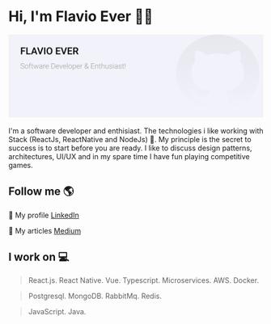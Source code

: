 <!--### Hi there 👋


**flavio-ever/flavio-ever** is a ✨ _special_ ✨ repository because its `README.md` (this file) appears on your GitHub profile.

Here are some ideas to get you started:

- 🔭 I’m currently working on ...
- 🌱 I’m currently learning ...
- 👯 I’m looking to collaborate on ...
- 🤔 I’m looking for help with ...
- 💬 Ask me about ...
- 📫 How to reach me: ...
- 😄 Pronouns: ...
- ⚡ Fun fact: ...
-->

<!-- section - header -->

# Hi, I'm Flavio Ever 👨‍💻

<img src="https://github.com/flavio-ever/flavio-ever/blob/master/assets/gh-header.png" alt="Banner Header">

I'm a software developer and enthisiast. The technologies i like working with Stack (ReactJs, ReactNative and NodeJs) 🦄. My principle is the secret to success is to start before you are ready. I like to discuss design patterns, architectures, UI/UX and in my spare time I have fun playing competitive games.

<!-- section - Me -->

## Follow me 🌎

💼 My profile <a href="https://www.linkedin.com/in/flavio-ever/">LinkedIn</a>

📖 My articles <a href="https://medium.com/@flavio.ever">Medium</a>

<!-- section - skills -->

## I work on 💻

> React.js. React Native. Vue. Typescript. Microservices. AWS. Docker.

> Postgresql. MongoDB. RabbitMq. Redis.

> JavaScript. Java.

